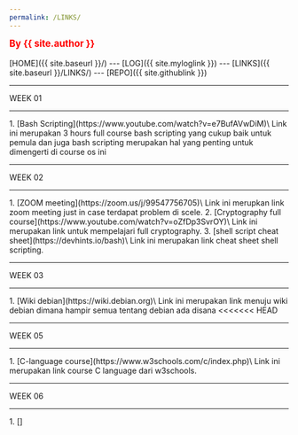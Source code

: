 ```yaml
---
permalink: /LINKS/
---
```

<span style="color:red; font-weight:bold; font-size:larger;">By {{ site.author }}</span>
<br><br>
[HOME]({{ site.baseurl }}/) ---
[LOG]({{ site.myloglink }}) ---
[LINKS]({{ site.baseurl }}/LINKS/) ---
[REPO]({{ site.githublink }})
<br>
<hr>
WEEK 01
<hr>
1. [Bash Scripting](https://www.youtube.com/watch?v=e7BufAVwDiM)\
Link ini merupakan 3 hours full course bash scripting yang cukup baik untuk pemula dan juga bash scripting merupakan hal yang penting untuk dimengerti di course os ini
<hr>
WEEK 02
<hr>
1. [ZOOM meeting](https://zoom.us/j/99547756705)\
Link ini merupkan link zoom meeting just in case terdapat problem di scele.
2. [Cryptography full course](https://www.youtube.com/watch?v=oZfDp3SvrOY)\
Link ini merupakan link untuk mempelajari full cryptography.
3. [shell script cheat sheet](https://devhints.io/bash)\
Link ini merupakan link cheat sheet shell scripting.
<hr>
WEEK 03
<hr>
1. [Wiki debian](https://wiki.debian.org)\
Link ini merupakan link menuju wiki debian dimana hampir semua tentang debian ada disana
<<<<<<< HEAD
<hr>
WEEK 05
<hr>
1. [C-language course](https://www.w3schools.com/c/index.php)\
Link ini merupakan link course C language dari w3schools.
<hr>
WEEK 06
<hr>
1. []
